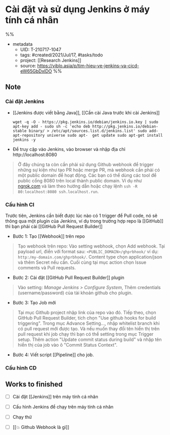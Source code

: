 # Cài đặt và sử dụng Jenkins ở máy tính cá nhân
%%
- metadata
	- UID: T-210717-1047
	- tags: #created/2021/Jul/17, #tasks/todo 
	- project: [[Research Jenkins]]
	- source: https://viblo.asia/p/tim-hieu-ve-jenkins-va-cicd-eW65GbDxlDO
%%

## Note
### Cài đặt Jenkins
- [[Jenkins được viết bằng Java]], [[Cần cài Java trước khi cài Jenkins]]
	```
	wget -q -O - https://pkg.jenkins.io/debian/jenkins.io.key | sudo apt-key add - sudo sh -c 'echo deb http://pkg.jenkins.io/debian-stable binary/ > /etc/apt/sources.list.d/jenkins.list' sudo add-apt-repository universe sudo apt-	get update sudo apt-get install jenkins -y
	```

- Để truy cập vào Jenkins, vào browser và nhập địa chỉ http://localhost:8080
> Ở đây chúng ta còn cần phải sử dụng Github webhook để trigger những sự kiện như tạo PR hoặc merge PR, mà webhook cần phải có một public domain để hoạt động. Các bạn có thể dùng các tool để public cổng 8080 trên local thành public domain. Ví dụ như [ngrok.com](http://ngrok.com/) và làm theo hướng dẫn hoặc chạy lệnh `ssh -R 80:localhost:8080 ssh.localhost.run`.

### Cấu hình CI
Trước tiên, Jenkins cần biết được lúc nào có 1 trigger để Pull code, nó sẽ thông qua một plugin của Jenkins, ví dụ trong trường hợp repo là [[GitHub]] thì bạn phải cài [[GitHub Pull Request Builder]] 

- Bước 1: Tạo [[Webhook]] trên repo
> Tạo webhook trên repo: Vào setting webhook, chọn Add webhook. Tại payload url, điền với format sau: `<PUBLIC_DOMAIN>/ghprbhook/` ví dụ: `http:/my-domain.com/ghprbhook/`. Content type chọn application/json và thêm Secret nếu cần. Cuối cùng tại mục action chọn Issue comments và Pull requests.

- Bước 2: Cài đặt [[GitHub Pull Request Builder]] plugin
> Vào setting: _Manage Jenkins > Configure System_, Thêm credentials (username/password) của tài khoản github cho plugin.

- Bước 3: Tạo Job mới
> Tại mục Github project nhập link của repo vào đó. Tiếp theo, chọn GitHub Pull Request Builder, tích chọn "Use github hooks for build triggering". Trong mục Advance Setting..., nhập whitelist branch khi có pull request mới được tạo. Và nếu muốn thay đổi tên hiển thị trên pull request khi job chạy thì bạn có thể setting trong mục Trigger setup. Thêm action "Update commit status during build" và nhập tên hiển thị của job vào ô "Commit Status Context".

- Bước 4: Viết script [[Pipeline]] cho job.

### Cấu hình CD


## Works to finished
- [ ] Cài đặt [[Jenkins]] trên máy tính cá nhân
- [ ] Cấu hình Jenkins để chạy trên máy tính cá nhân
- [ ] Chạy thử

- [ ] [[💥 Github Webhook là gì]]
